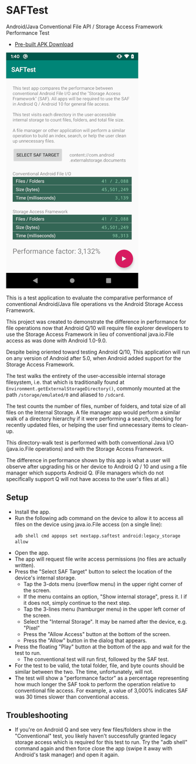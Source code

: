 # SAFTest
Android/Java Conventional File API / Storage Access Framework Performance Test
* [Pre-built APK Download](http://android.nextapp.com/project/saftest/release/r1/SAFTest_r1.apk)


![App Screenshot](doc/image/saftest-pixel-small.png )

This is a test application to evaluate the comparative performance of
conventional Android/Java file operations vs the Android Storage Access
Framework.

This project was created to demonstrate the difference in performance
for file operations now that Android Q/10 will require file explorer
developers to use the Storage Access Framework in lieu of conventional
java.io.File access as was done with Android 1.0-9.0.

Despite being oriented toward testing Android Q/10, This application
will run on any version of Android after 5.0, when Android added support
for the Storage Access Framework.

The test walks the entirety of the user-accessible internal storage
filesystem, i.e. that which is traditionally found at
```Environment.getExternalStorageDirectory()```, commonly mounted at the
path ```/storage/emulated/0``` and aliased to ```/sdcard```.

The test counts the number of files, number of folders, and total size
of all files on the Internal Storage. A file manager app would perform a
similar walk of a directory hierarchy if it were performing a search,
checking for recently updated files, or helping the user find
unnecessary items to clean-up.

This directory-walk test is performed with both conventional Java I/O
(java.io.File operations) and with the Storage Access Framework.

The difference in performance shown by this app is what a user will
observe after upgrading his or her device to Android Q / 10 and using a
file manager which supports Android Q. (File managers which do not
specifically support Q will not have access to the user's files at all.)

## Setup 

* Install the app.
* Run the following adb command on the device to allow it to access all
  files on the device using java.io.File access (on a single line): 
  ```
  adb shell cmd appops set nextapp.saftest android:legacy_storage allow
  ```
* Open the app.
* The app will request file write access permissions (no files are
  actually written).
* Press the "Select SAF Target" button to select the location of the
  device's internal storage.
  - Tap the 3-dots menu (overflow menu) in the upper right corner of the
    screen.
  - If the menu contains an option, "Show internal storage", press it. I
    if it does not, simply continue to the next step.
  - Tap the 3-lines menu (hamburger menu) in the upper left corner of
    the screen.
  - Select the "Internal Storage". It may be named after the device,
    e.g. "Pixel"
  - Press the "Allow Access" button at the bottom of the screen.
  - Press the "Allow" button in the dialog that appears.
* Press the floating "Play" button at the bottom of the app and wait for
  the test to run.
  - The conventional test will run first, followed by the SAF test.
* For the test to be valid, the total folder, file, and byte counts
  should be similar between the two. The time, unfortunately, will not.
* The test will show a "performance factor" as a percentage representing
  how much longer the SAF took to perform the operation relative to
  conventional file access. For example, a value of 3,000% indicates
  SAF was 30 times slower than conventional access.
  
## Troubleshooting

* If you're on Android Q and see very few files/folders show in the
  "Conventional" test, you likely haven't successfully granted legacy
  storage access which is required for this test to run. Try the "adb
  shell" command again and then force close the app (swipe it away with
  Android's task manager) and open it again.

  
